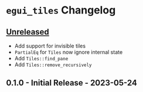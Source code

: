 # `egui_tiles` Changelog

## [Unreleased](https://github.com/rerun-io/rerun/compare/latest...HEAD)
* Add support for invisible tiles
* `PartialEq` for `Tiles` now ignore internal state
* Add `Tiles::find_pane`
* Add `Tiles::remove_recursively`


## 0.1.0 - Initial Release - 2023-05-24
